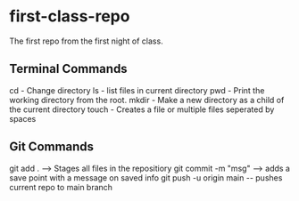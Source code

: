 # first-class-repo
The first repo from the first night of class.

## Terminal Commands
cd - Change directory
ls - list files in current directory
pwd - Print the working directory from the root.
mkdir - Make a new directory as a child of the current directory
touch - Creates a file or multiple files seperated by spaces

## Git Commands

git add . --> Stages all files in the repositiory
git commit -m "msg" --> adds a save point with a message on saved info
git push -u origin main -- pushes current repo to main branch